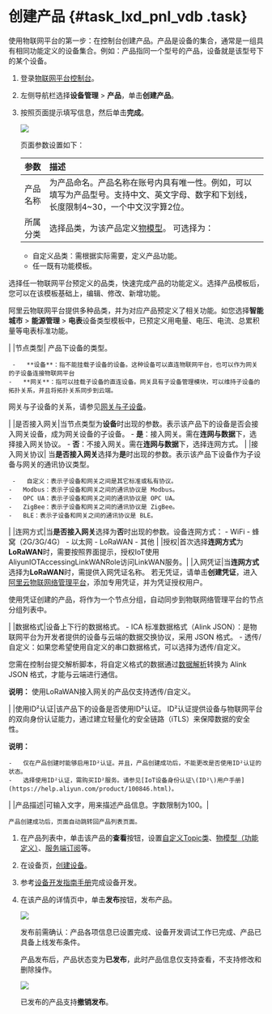# 创建产品 {#task_lxd_pnl_vdb .task}

使用物联网平台的第一步：在控制台创建产品。产品是设备的集合，通常是一组具有相同功能定义的设备集合。例如：产品指同一个型号的产品，设备就是该型号下的某个设备。

1.  登录[物联网平台控制台](http://iot.console.aliyun.com/)。
2.  左侧导航栏选择**设备管理** \> **产品**，单击**创建产品**。
3.  按照页面提示填写信息，然后单击**完成**。 

    ![](http://static-aliyun-doc.oss-cn-hangzhou.aliyuncs.com/assets/img/12827/155860393338382_zh-CN.png)

    页面参数设置如下：

    |参数|描述|
    |:-|:-|
    |产品名称|为产品命名。产品名称在账号内具有唯一性。例如，可以填写为产品型号。支持中文、英文字母、数字和下划线，长度限制4~30，一个中文汉字算2位。|
    |所属分类|选择品类，为该产品定义[物模型](cn.zh-CN/用户指南/产品与设备/物模型/概述.md#)。 可选择为：

     -   自定义品类：需根据实际需要，定义产品功能。
    -   任一既有功能模板。

选择任一物联网平台预定义的品类，快速完成产品的功能定义。选择产品模板后，您可以在该模板基础上，编辑、修改、新增功能。

阿里云物联网平台提供多种品类，并为对应产品预定义了相关功能。如您选择**智能城市** \> **能源管理** \> **电表**设备类型模板中，已预定义用电量、电压、电流、总累积量等电表标准功能。

 |
    |节点类型| 产品下设备的类型。

     -   **设备**：指不能挂载子设备的设备。这种设备可以直连物联网平台，也可以作为网关的子设备连接物联网平台
    -   **网关**：指可以挂载子设备的直连设备。网关具有子设备管理模块，可以维持子设备的拓扑关系，并且将拓扑关系同步到云端。
 网关与子设备的关系，请参见[网关与子设备](cn.zh-CN/用户指南/产品与设备/网关与子设备/网关与子设备.md#)。

 |
    |是否接入网关|当节点类型为**设备**时出现的参数。表示该产品下的设备是否会接入网关设备，成为网关设备的子设备。     -   **是**：接入网关。需在**连网与数据**下，选择接入网关协议。
    -   **否**：不接入网关。需在**连网与数据**下，选择连网方式。
 |
    |接入网关协议| 当**是否接入网关**选择为**是**时出现的参数。表示该产品下设备作为子设备与网关的通讯协议类型。

     -   自定义：表示子设备和网关之间是其它标准或私有协议。
    -   Modbus：表示子设备和网关之间的通讯协议是 Modbus。
    -   OPC UA：表示子设备和网关之间的通讯协议是 OPC UA。
    -   ZigBee：表示子设备和网关之间的通讯协议是 ZigBee。
    -   BLE：表示子设备和网关之间的通讯协议是 BLE。
 |
    |连网方式|当**是否接入网关**选择为**否**时出现的参数。设备连网方式：     -   WiFi
    -   蜂窝（2G/3G/4G）
    -   以太网
    -   LoRaWAN
    -   其他
 |
    |授权|首次选择**连网方式**为**LoRaWAN**时，需要按照界面提示，授权IoT使用AliyunIOTAccessingLinkWANRole访问LinkWAN服务。|
    |入网凭证|当**连网方式**选择为**LoRaWAN**时，需提供入网凭证名称。 若无凭证，请单击**创建凭证**，进入[阿里云物联网络管理平台](https://linkwan.console.aliyun.com/join-permission-authorization)，添加专用凭证，并为凭证授权用户。

 使用凭证创建的产品，将作为一个节点分组，自动同步到物联网络管理平台的节点分组列表中。

 |
    |数据格式|设备上下行的数据格式。     -   ICA 标准数据格式（Alink JSON）：是物联网平台为开发者提供的设备与云端的数据交换协议，采用 JSON 格式。
    -   透传/自定义：如果您希望使用自定义的串口数据格式，可以选择为透传/自定义。

您需在控制台提交解析脚本，将自定义格式的数据通过[数据解析](cn.zh-CN/用户指南/产品与设备/数据解析.md#)转换为 Alink JSON 格式，才能与云端进行通信。

 **说明：** 使用LoRaWAN接入网关的产品仅支持透传/自定义。

 |
    |使用ID²认证|该产品下的设备是否使用ID²认证。 ID²认证提供设备与物联网平台的双向身份认证能力，通过建立轻量化的安全链路（iTLS）来保障数据的安全性。

 **说明：** 

    -   仅在产品创建时能够启用ID²认证。并且，产品创建成功后，不能更改是否使用ID²认证的状态。
    -   选择使用ID²认证，需购买ID²服务。请参见[IoT设备身份认证\(ID²\)用户手册](https://help.aliyun.com/product/100846.html)。
 |
    |产品描述|可输入文字，用来描述产品信息。字数限制为100。|

    产品创建成功后，页面自动跳转回产品列表页面。


1.  在产品列表中，单击该产品的**查看**按钮，设置[自定义Topic类](cn.zh-CN/用户指南/产品与设备/Topic/什么是Topic.md#)、[物模型（功能定义）](cn.zh-CN/用户指南/产品与设备/物模型/概述.md#)、[服务端订阅](cn.zh-CN/用户指南/产品与设备/服务端订阅/什么是服务端订阅.md#)等。
2.  在设备页，[创建设备](cn.zh-CN/用户指南/产品与设备/创建设备/批量创建设备.md#)。
3.  参考[设备开发指南手册](../../../../cn.zh-CN/设备端开发指南/下载设备端SDK.md#)完成设备开发。
4.  在该产品的详情页中，单击**发布**按钮，发布产品。

    ![](http://static-aliyun-doc.oss-cn-hangzhou.aliyuncs.com/assets/img/12827/155860393313396_zh-CN.png)

    发布前需确认：产品各项信息已设置完成、设备开发调试工作已完成、产品已具备上线发布条件。

    产品发布后，产品状态变为**已发布**，此时产品信息仅支持查看，不支持修改和删除操作。

    ![](http://static-aliyun-doc.oss-cn-hangzhou.aliyuncs.com/assets/img/12827/155860393313395_zh-CN.png)

    已发布的产品支持**撤销发布**。


